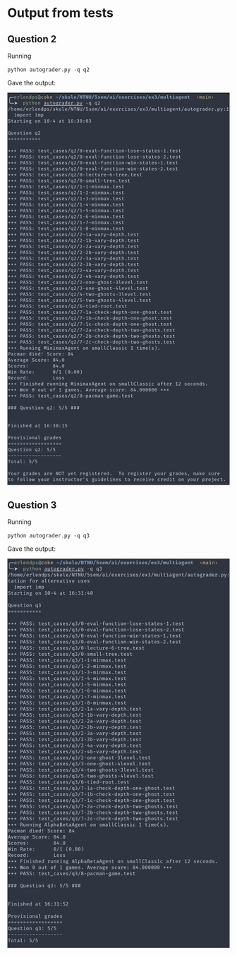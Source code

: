 # Output from tests

## Question 2

Running

```shell
python autograder.py -q q2
```

Gave the output:

![Q2](./q2.png)

## Question 3

Running

```shell
python autograder.py -q q3
```

Gave the output:

![Q3](q3.png)
